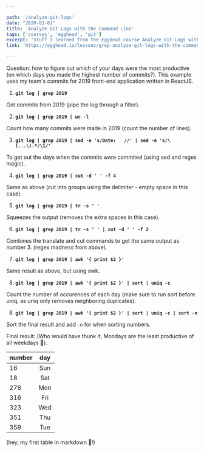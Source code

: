 ```yaml
---

path: '/analyze-git-logs'
date: "2020-03-01"
title: 'Analyze Git Logs with the Command Line'
tags: ['courses', 'egghead', 'git']
excerpt: 'Stuff I learned from the Egghead course Analyze Git Logs with the Command Line'
link: 'https://egghead.io/lessons/grep-analyze-git-logs-with-the-command-line'

---
```


Question: how to figure out which of your days were the most productive (on which days you made the highest number of commits?). This example uses my team's commits for 2019 front-end application written in ReactJS.

1. **`git log | grep 2019`**

Get commits from 2019 (pipe the log through a filter).

2. **`git log | grep 2019 | wc -l`**

Count how many commits were made in 2019 (count the number of lines).

3. **`git log | grep 2019 | sed -e 's/Date:   //' | sed -e 's/\(...\).*/\1/'`**

To get out the days when the commits were commited (using sed and regex magic).

4. **`git log | grep 2019 | cut -d ' ' -f 4`**

Same as above (cut into groups using the delimiter - empty space in this case).

5. **`git log | grep 2019 | tr -s ' '`**

Squeezes the output (removes the extra spaces in this case).

6. **`git log | grep 2019 | tr -s ' ' | cut -d ' ' -f 2`**

Combines the translate and cut commands to get the same output as number 3. (regex madness from above).

7. **`git log | grep 2019 | awk '{ print $2 }'`**

Same result as above, but using awk.

8. **`git log | grep 2019 | awk '{ print $2 }' | sort | uniq -c`**

Count the number of occurences of each day (make sure to run sort before uniq, as uniq only removes neighboring duplicates).

8. **`git log | grep 2019 | awk '{ print $2 }' | sort | uniq -c | sort -n`**

Sort the final result and add `-n` for when sorting numbers.

Final result:
(Who would have thunk it, Mondays are the least productive of all weekdays 🤔).

| number | day  |
| -------|:----:|
|  16    | Sun  |
|  18    | Sat  |
| 278    | Mon  |
| 316    | Fri  |
| 323    | Wed  |
| 351    | Thu  |
| 359    | Tue  |


(hey, my first table in markdown 💪!)
